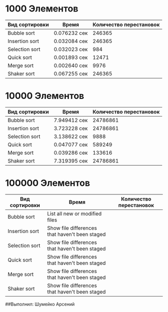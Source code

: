 # 1000 Элементов

| Вид сортировки | Время | Количество перестановок |
| --- | --- | --- |
| Bubble sort | 0.076232 сек | 246365 |
| Insertion sort | 0.032084 сек | 246365 |
| Selection sort | 0.032023 сек | 984 |
| Quick sort | 0.001893 сек | 12471 |
| Merge sort | 0.002640 сек | 9976 |
| Shaker sort | 0.067255 сек | 246365 |

# 10000 Элементов

| Вид сортировки | Время | Количество перестановок |
| --- | --- | --- |
| Bubble sort | 7.949412 сек | 24786861 |
| Insertion sort | 3.723228 сек | 24786861 |
| Selection sort | 3.138622 сек | 9888 |
| Quick sort | 0.047077 сек | 589249 |
| Merge sort | 0.039286 сек | 133616 |
| Shaker sort | 7.319395 сек | 24786861 |

# 100000 Элементов

| Вид сортировки | Время | Количество перестановок |
| --- | --- | --- |
| Bubble sort | List all new or modified files |  |
| Insertion sort | Show file differences that haven't been staged |  |
| Selection sort | Show file differences that haven't been staged |  |
| Quick sort | Show file differences that haven't been staged |  |
| Merge sort | Show file differences that haven't been staged |  |
| Shaker sort | Show file differences that haven't been staged |  |

##Выполнил: Шумейко Арсений

